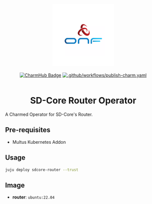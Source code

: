 <div align="center">
  <img src="./icon.svg" alt="ONF Icon" width="200" height="200">
</div>
<br/>
<div align="center">
  <a href="https://charmhub.io/sdcore-router"><img src="https://charmhub.io/sdcore-router/badge.svg" alt="CharmHub Badge"></a>
  <a href="https://github.com/canonical/sdcore-router-operator/actions/workflows/publish-charm.yaml">
    <img src="https://github.com/canonical/sdcore-router-operator/actions/workflows/publish-charm.yaml/badge.svg?branch=main" alt=".github/workflows/publish-charm.yaml">
  </a>
  <br/>
  <br/>
  <h1>SD-Core Router Operator</h1>
</div>

A Charmed Operator for SD-Core's Router. 

## Pre-requisites

- Multus Kubernetes Addon

## Usage

```bash
juju deploy sdcore-router --trust
```

## Image

- **router**: `ubuntu:22.04`
